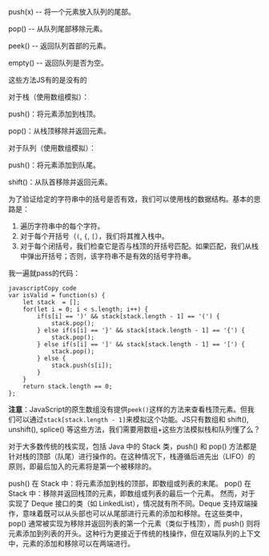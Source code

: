 push(x) -- 将一个元素放入队列的尾部。

pop() -- 从队列尾部移除元素。

peek() -- 返回队列首部的元素。

empty() -- 返回队列是否为空。

这些方法JS有的是没有的

对于栈（使用数组模拟）：

push()：将元素添加到栈顶。

pop()：从栈顶移除并返回元素。

对于队列（使用数组模拟）：

push()：将元素添加到队尾。

shift()：从队首移除并返回元素。


为了验证给定的字符串中的括号是否有效，我们可以使用栈的数据结构。基本的思路是：

1. 遍历字符串中的每个字符。
2. 对于每个开括号（`(`, `{`, `[`），我们将其推入栈中。
3. 对于每个闭括号，我们检查它是否与栈顶的开括号匹配。如果匹配，我们从栈中弹出开括号；否则，该字符串不是有效的括号字符串。

我一遍就pass的代码：

```
javascriptCopy code
var isValid = function(s) {
    let stack  = [];
    for(let i = 0; i < s.length; i++) {
        if(s[i] == ')' && stack[stack.length - 1] == '(') {
            stack.pop();
        } else if(s[i] == '}' && stack[stack.length - 1] == '{') {
            stack.pop();
        } else if(s[i] == ']' && stack[stack.length - 1] == '[') {
            stack.pop();
        } else {
            stack.push(s[i]);
        }
    }
    return stack.length == 0;
};
```

**注意**：JavaScript的原生数组没有提供`peek()`这样的方法来查看栈顶元素。但我们可以通过`stack[stack.length - 1]`来模拟这个功能。JS只有数组和 shift(), unshift(), splice() 等这些方法，我们需要用数组+这些方法模拟栈和队列懂了么？



对于大多数传统的栈实现，包括 Java 中的 Stack 类，push() 和 pop() 方法都是针对栈的顶部（队尾）进行操作的。在这种情况下，栈遵循后进先出（LIFO）的原则，即最后加入的元素将是第一个被移除的。

push() 在 Stack 中：将元素添加到栈的顶部，即数组或列表的末尾。
pop() 在 Stack 中：移除并返回栈顶的元素，即数组或列表的最后一个元素。
然而，对于实现了 Deque 接口的类（如 LinkedList），情况就有所不同。Deque 支持双端操作，意味着既可以从头部也可以从尾部进行元素的添加和移除。在这些类中，pop() 通常被实现为移除并返回列表的第一个元素（类似于栈顶），而 push() 则将元素添加到列表的开头。这种行为更接近于传统的栈操作，但在双端队列的上下文中，元素的添加和移除可以在两端进行。


